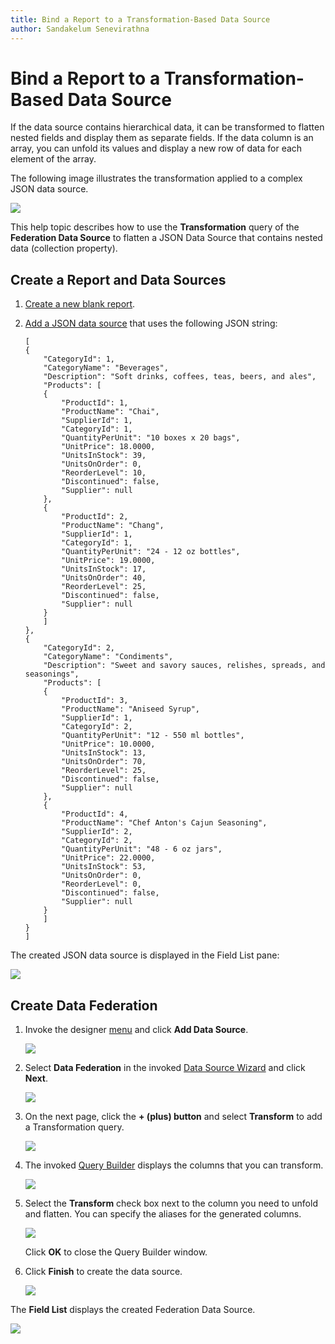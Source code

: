 ```yaml
---
title: Bind a Report to a Transformation-Based Data Source
author: Sandakelum Senevirathna
---
```


# Bind a Report to a Transformation-Based Data Source

If the data source contains hierarchical data, it can be transformed to flatten nested fields and display them as separate fields. If the data column is an array, you can unfold its values and display a new row of data for each element of the array.

The following image illustrates the transformation applied to a complex JSON data source.  

![](../../../images/eurd-web-federated-data-source-transformation.png)

This help topic describes how to use the **Transformation** query of the **Federation Data Source** to flatten a JSON Data Source that contains nested data (collection property).

## Create a Report and Data Sources

1. [Create a new blank report](../../../articles/report-designer/report-designer-tools/report-wizard/empty-report.md).

1. [Add a JSON data source](../../../articles/report-designer/bind-to-data/bind-a-report-to-json-data.md) that uses the following JSON string:

    ```
    [
    {
        "CategoryId": 1,
        "CategoryName": "Beverages",
        "Description": "Soft drinks, coffees, teas, beers, and ales",
        "Products": [
        {
            "ProductId": 1,
            "ProductName": "Chai",
            "SupplierId": 1,
            "CategoryId": 1,
            "QuantityPerUnit": "10 boxes x 20 bags",
            "UnitPrice": 18.0000,
            "UnitsInStock": 39,
            "UnitsOnOrder": 0,
            "ReorderLevel": 10,
            "Discontinued": false,
            "Supplier": null
        },
        {
            "ProductId": 2,
            "ProductName": "Chang",
            "SupplierId": 1,
            "CategoryId": 1,
            "QuantityPerUnit": "24 - 12 oz bottles",
            "UnitPrice": 19.0000,
            "UnitsInStock": 17,
            "UnitsOnOrder": 40,
            "ReorderLevel": 25,
            "Discontinued": false,
            "Supplier": null
        }
        ]
    },
    {
        "CategoryId": 2,
        "CategoryName": "Condiments",
        "Description": "Sweet and savory sauces, relishes, spreads, and seasonings",
        "Products": [
        {
            "ProductId": 3,
            "ProductName": "Aniseed Syrup",
            "SupplierId": 1,
            "CategoryId": 2,
            "QuantityPerUnit": "12 - 550 ml bottles",
            "UnitPrice": 10.0000,
            "UnitsInStock": 13,
            "UnitsOnOrder": 70,
            "ReorderLevel": 25,
            "Discontinued": false,
            "Supplier": null
        },
        {
            "ProductId": 4,
            "ProductName": "Chef Anton's Cajun Seasoning",
            "SupplierId": 2,
            "CategoryId": 2,
            "QuantityPerUnit": "48 - 6 oz jars",
            "UnitPrice": 22.0000,
            "UnitsInStock": 53,
            "UnitsOnOrder": 0,
            "ReorderLevel": 0,
            "Discontinued": false,
            "Supplier": null
        }
        ]
    }
    ]
    ```
The created JSON data source is displayed in the Field List pane:

![](../../../images/eurd-web-federated-datasource-transformation-json-datasource.png)

## Create Data Federation

1. Invoke the designer [menu](../report-designer-tools/menu.md) and click **Add Data Source**.

   ![](../../../images/eurd-web-data-source-menu.png) 


1. Select **Data Federation** in the invoked [Data Source Wizard](../report-designer-tools/data-source-wizard.md) and click **Next**.

    ![](../../../images/eurd-web-data-source-wizard-select-data-federation.png)

1. On the next page, click the **+ (plus) button** and select **Transform** to add a Transformation query.

    ![](../../../images/eurd-web-data-federation-wizard-add-transformation-query.png)

1. The invoked [Query Builder](../../../articles/report-designer/report-designer-tools/query-builder.md) displays the columns that you can transform.

    ![](../../../images/eurd-web-data-federation-transformation-query-builder.png)

1. Select the **Transform** check box next to the column you need to unfold and flatten. You can specify the aliases for the generated columns.

    ![](../../../images/eurd-web-data-federation-transformation-query.png)

    Click **OK** to close the Query Builder window.
    
1. Click **Finish** to create the data source.

    ![](../../../images/eurd-web-data-federation-finish-data-source.png)

The **Field List** displays the created Federation Data Source.

![](../../../images/eurd-web-data-federation-result.png)

